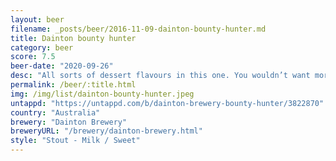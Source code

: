 ```yaml
---
layout: beer
filename: _posts/beer/2016-11-09-dainton-bounty-hunter.md
title: Dainton bounty hunter
category: beer
score: 7.5
beer-date: "2020-09-26"
desc: "All sorts of dessert flavours in this one. You wouldn’t want more than one, and probably at the end of the night"
permalink: /beer/:title.html
img: /img/list/dainton-bounty-hunter.jpeg
untappd: "https://untappd.com/b/dainton-brewery-bounty-hunter/3822870"
country: "Australia"
brewery: "Dainton Brewery"
breweryURL: "/brewery/dainton-brewery.html"
style: "Stout - Milk / Sweet"
---
```

